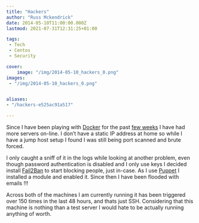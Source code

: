 ```yaml
---
title: "Hackers"
author: "Russ Mckendrick"
date: 2014-05-10T11:00:00.000Z
lastmod: 2021-07-31T12:31:25+01:00

tags:
 - Tech
 - Centos
 - Security

cover:
    image: "/img/2014-05-10_hackers_0.png" 
images:
 - "/img/2014-05-10_hackers_0.png"


aliases:
- "/hackers-e525ac91a517"

---
```


Since I have been playing with [Docker](https://media-glass.es/2014/05/04/yet-more-docker/) for the past [few weeks](https://media-glass.es/2014/04/27/more-docker/) I have had more servers on-line. I don’t have a static IP address at home so while I have a jump host setup I found I was still being port scanned and brute forced.

I only caught a sniff of it in the logs while looking at another problem, even though password authentication is disabled and I only use keys I decided install [Fail2Ban](http://www.fail2ban.org/) to start blocking people, just in-case. As I use [Puppet](https://github.com/russmckendrick/puppet) I installed a module and enabled it. Since then I have been flooded with emails !!!

Across both of the machines I am currently running it has been triggered over 150 times in the last 48 hours, and thats just SSH. Considering that this machine is nothing than a test server I would hate to be actually running anything of worth.
